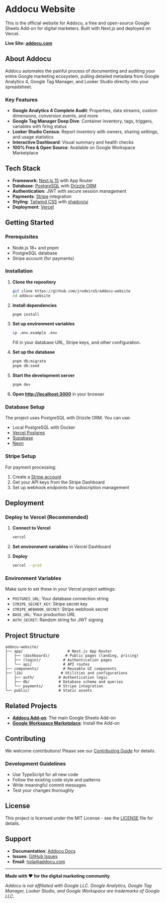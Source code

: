 # Addocu Website

This is the official website for Addocu, a free and open-source Google Sheets Add-on for digital marketers. Built with Next.js and deployed on Vercel.

**Live Site: [addocu.com](https://addocu.com)**

## About Addocu

Addocu automates the painful process of documenting and auditing your entire Google marketing ecosystem, pulling detailed metadata from Google Analytics 4, Google Tag Manager, and Looker Studio directly into your spreadsheet.

### Key Features

- **Google Analytics 4 Complete Audit**: Properties, data streams, custom dimensions, conversion events, and more
- **Google Tag Manager Deep Dive**: Container inventory, tags, triggers, variables with firing status
- **Looker Studio Census**: Report inventory with owners, sharing settings, and usage statistics
- **Interactive Dashboard**: Visual summary and health checks
- **100% Free & Open Source**: Available on Google Workspace Marketplace

## Tech Stack

- **Framework**: [Next.js 15](https://nextjs.org/) with App Router
- **Database**: [PostgreSQL](https://www.postgresql.org/) with [Drizzle ORM](https://orm.drizzle.team/)
- **Authentication**: JWT with secure session management
- **Payments**: [Stripe](https://stripe.com/) integration
- **Styling**: [Tailwind CSS](https://tailwindcss.com/) with [shadcn/ui](https://ui.shadcn.com/)
- **Deployment**: [Vercel](https://vercel.com/)

## Getting Started

### Prerequisites

- Node.js 18+ and pnpm
- PostgreSQL database
- Stripe account (for payments)

### Installation

1. **Clone the repository**
   ```bash
   git clone https://github.com/jrodeiro5/addocu-website
   cd addocu-website
   ```

2. **Install dependencies**
   ```bash
   pnpm install
   ```

3. **Set up environment variables**
   ```bash
   cp .env.example .env
   ```
   
   Fill in your database URL, Stripe keys, and other configuration.

4. **Set up the database**
   ```bash
   pnpm db:migrate
   pnpm db:seed
   ```

5. **Start the development server**
   ```bash
   pnpm dev
   ```

6. **Open [http://localhost:3000](http://localhost:3000)** in your browser

### Database Setup

The project uses PostgreSQL with Drizzle ORM. You can use:
- Local PostgreSQL with Docker
- [Vercel Postgres](https://vercel.com/docs/storage/vercel-postgres)
- [Supabase](https://supabase.com/)
- [Neon](https://neon.tech/)

### Stripe Setup

For payment processing:
1. Create a [Stripe account](https://stripe.com/)
2. Get your API keys from the Stripe Dashboard
3. Set up webhook endpoints for subscription management

## Deployment

### Deploy to Vercel (Recommended)

1. **Connect to Vercel**
   ```bash
   vercel
   ```

2. **Set environment variables** in Vercel Dashboard

3. **Deploy**
   ```bash
   vercel --prod
   ```

### Environment Variables

Make sure to set these in your Vercel project settings:

- `POSTGRES_URL`: Your database connection string
- `STRIPE_SECRET_KEY`: Stripe secret key
- `STRIPE_WEBHOOK_SECRET`: Stripe webhook secret
- `BASE_URL`: Your production URL
- `AUTH_SECRET`: Random string for JWT signing

## Project Structure

```
addocu-website/
├── app/                    # Next.js App Router
│   ├── (dashboard)/       # Public pages (landing, pricing)
│   ├── (login)/          # Authentication pages
│   └── api/              # API routes
├── components/           # Reusable UI components
├── lib/                 # Utilities and configurations
│   ├── auth/           # Authentication logic
│   ├── db/             # Database schema and queries
│   └── payments/       # Stripe integration
└── public/             # Static assets
```

## Related Projects

- **[Addocu Add-on](https://github.com/jrodeiro5/addocu)**: The main Google Sheets Add-on
- **[Google Workspace Marketplace](https://workspace.google.com/marketplace)**: Install the Add-on

## Contributing

We welcome contributions! Please see our [Contributing Guide](CONTRIBUTING.md) for details.

### Development Guidelines

- Use TypeScript for all new code
- Follow the existing code style and patterns
- Write meaningful commit messages
- Test your changes thoroughly

## License

This project is licensed under the MIT License - see the [LICENSE](LICENSE) file for details.

## Support

- **Documentation**: [Addocu Docs](https://addocu.com/docs)
- **Issues**: [GitHub Issues](https://github.com/jrodeiro5/addocu-website/issues)
- **Email**: [hola@addocu.com](mailto:hola@addocu.com)

---

**Made with ❤️ for the digital marketing community**

*Addocu is not affiliated with Google LLC. Google Analytics, Google Tag Manager, Looker Studio, and Google Workspace are trademarks of Google LLC.*
